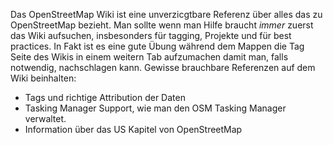 Das OpenStreetMap Wiki ist eine unverzicgtbare Referenz über alles das zu OpenStreetMap bezieht. Man sollte wenn man Hilfe braucht *immer* zuerst das Wiki aufsuchen, insbesonders für tagging,
Projekte und für best practices. In Fakt ist es eine gute Übung während dem Mappen die Tag Seite des Wikis in einem weitern Tab aufzumachen damit man, falls notwendig, nachschlagen kann.
Gewisse brauchbare Referenzen auf dem Wiki beinhalten:
-   Tags und richtige Attribution der Daten
-   Tasking Manager Support, wie man den OSM Tasking Manager verwaltet.
-   Information über das US Kapitel von OpenStreetMap